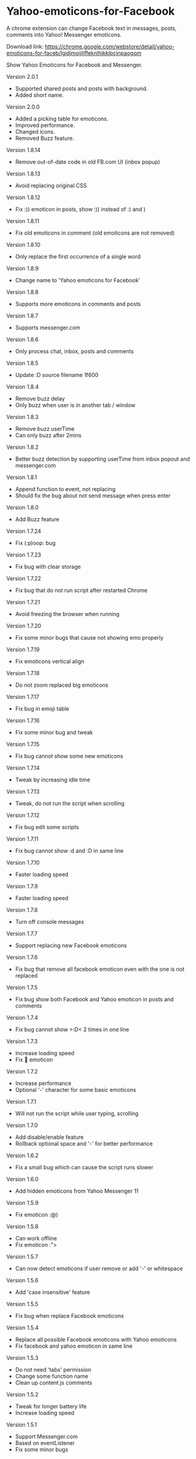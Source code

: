 # Yahoo-emoticons-for-Facebook
A chrome extension can change Facebook text in messages, posts, comments into Yahoo! Messenger emoticons.

Download link: https://chrome.google.com/webstore/detail/yahoo-emoticons-for-faceb/lgidjmoijljffeknlhikklpcjnpaogom

Show Yahoo Emoticons for Facebook and Messenger.

Version 2.0.1
- Supported shared posts and posts with background.
- Added short name.

Version 2.0.0
- Added a picking table for emoticons.
- Improved performance.
- Changed icons.
- Removed Buzz feature.

Version 1.8.14
- Remove out-of-date code in old FB.com UI (inbox popup)

Version 1.8.13
- Avoid replacing original CSS

Version 1.8.12
- Fix :)) emoticon in posts, show :)) instead of :) and )

Version 1.8.11
- Fix old emoticons in comment (old emoticons are not removed)

Version 1.8.10
- Only replace the first occurrence of a single word

Version 1.8.9
- Change name to 'Yahoo emoticons for Facebook'

Version 1.8.8
- Supports more emoticons in comments and posts

Version 1.8.7
- Supports messenger.com

Version 1.8.6
- Only process chat, inbox, posts and comments

Version 1.8.5
- Update :D source filename 1f600

Version 1.8.4
- Remove buzz delay
- Only buzz when user is in another tab / window

Version 1.8.3
- Remove buzz userTime
- Can only buzz after 2mins

Version 1.8.2
- Better buzz detection by supporting userTime from inbox popout and messenger.com

Version 1.8.1
- Append function to event, not replacing
- Should fix the bug about not send message when press enter

Version 1.8.0
- Add Buzz feature <ding>

Version 1.7.24
- Fix (:p)oop: bug

Version 1.7.23
- Fix bug with clear storage

Version 1.7.22
- Fix bug that do not run script after restarted Chrome

Version 1.7.21
- Avoid freezing the browser when running

Version 1.7.20
- Fix some minor bugs that cause not showing emo properly

Version 1.7.19
- Fix emoticons vertical align

Version 1.7.18
- Do not zoom replaced big emoticons

Version 1.7.17
- Fix bug in emoji table

Version 1.7.16
- Fix some minor bug and tweak

Version 1.7.15
- Fix bug cannot show some new emoticons

Version 1.7.14
- Tweak by increasing idle time

Version 1.7.13
- Tweak, do not run the script when scrolling

Version 1.7.12
- Fix bug edit some scripts

Version 1.7.11
- Fix bug cannot show :d and :D in same line

Version 1.7.10
- Faster loading speed

Version 1.7.9
- Faster loading speed

Version 1.7.8
- Turn off console messages

Version 1.7.7
- Support replacing new Facebook emoticons

Version 1.7.6
- Fix bug that remove all facebook emoticon even with the one is not replaced

Version 1.7.5
- Fix bug show both Facebook and Yahoo emoticon in posts and comments

Version 1.7.4
- Fix bug cannot show >:D< 2 times in one line

Version 1.7.3
- Increase loading speed
- Fix :poop: emoticon

Version 1.7.2
- Increase performance
- Optional '-' character for some basic emoticons

Version 1.7.1
- Will not run the script while user typing, scrolling

Version 1.7.0
- Add disable/enable feature
- Rollback optional space and '-' for better performance

Version 1.6.2
- Fix a small bug which can cause the script runs slower

Version 1.6.0
- Add hidden emoticons from Yahoo Messenger 11

Version 1.5.9
- Fix emoticon :@)

Version 1.5.8
- Can work offline
- Fix emoticon :">

Version 1.5.7
- Can now detect emoticons if user remove or add '-' or whitespace

Version 1.5.6
- Add 'case insensitive' feature

Version 1.5.5
- Fix bug when replace Facebook emoticons

Version 1.5.4
- Replace all possible Facebook emoticons with Yahoo emoticons
- Fix facebook and yahoo emoticon in same line

Version 1.5.3
- Do not need 'tabs' permission
- Change some function name
- Clean up content.js comments

Version 1.5.2
- Tweak for longer battery life
- Increase loading speed

Version 1.5.1
- Support Messenger.com
- Based on eventListener
- Fix some minor bugs
